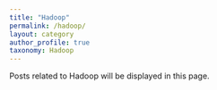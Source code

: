```yaml
---
title: "Hadoop"
permalink: /hadoop/
layout: category
author_profile: true
taxonomy: Hadoop
---
```


Posts related to Hadoop will be displayed in this page.